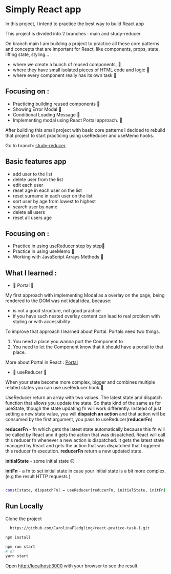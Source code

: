 # Simply React app

In  this project, I intend to practice the best way to build React app

This project is divided into 2 branches : main and study-reducer

On branch main I am building a project to practice all these core patterns and concepts that are important for React,
like components, props, state, lifting state, styling…

- where we create a bunch of reused components, 🚀
- where they have small isolated pieces of HTML code and logic 🚀
- where every component really has its own task 🚀

## Focusing on :

- Practicing building reused components 🚀
- Showing Error Modal 🚀
- Conditional Loading Message 🚀
- Implementing modal using React Portal approach. 🚀


After building this small project with basic core patterns I decided to rebuild that 
project to start practicing using useReducer and useMemo hooks.

Go to branch:  [study-reducer](https://github.com/CarolinaFledgling/react-pratice-task-1/tree/study-reducer)

## Basic features app

- add user to the list 
- delete user from the list 
- edit each user
- reset age in each user on the list
- reset surname in each user on the list
- sort user by age from lowest to highest
- search user by name 
- delete all users
- reset all users age 

## Focusing on :

- Practice in using useReducer step by step🚀
- Practice in using useMemo 🚀
- Working with JavaScript Arrays Methods 🚀



## What I learned :

- 🚩 Portal 🤔

My first approach with implementing Modal as a overlay on the page,
being rendered to the DOM was not ideal idea, because:

- is not a good structure, not good practice
- if you have such nested overlay content can lead to real problem with styling or with accessibility


To improve that approach I learned about Portal. 
Portals need two things.

1. You need a place you wanna port the Component to 
2. You need to let the Component know that it should have a portal to that place. 

More about Portal in React : [Portal](https://reactjs.org/docs/portals.html#gatsby-focus-wrapper)


- 🚩 useReducer 🤔

When your state become more complex, bigger and combines multiple related states you can use useReducer hook.😬

UseReducer return an array with two values. The latest state and dispatch function that allows you update the state.
So thats kind of the same as for useState, though the state updating fn will work differently.
Instead of just setting a new state value, you will **dispatch an action** and that action will be consumed by the first argument,
you pass to useReducer(**reducerFn**)

**reducerFn** - fn which gets the latest state automatically because this fn will be called by React and it gets the action that was dispatched.
React will call this reducer fn whenever a new action is dispatched. It gets the latest state managed by React and gets the action that was dispatched that triggered this reducer fn execution. **reducerFn** return a new updated state. 


**initialState** - some initial state 🙃

**initFn** - a fn to set initial state in case your initial state is a bit more complex. (e.g the result HTTP requests )


```bash

const[state, dispatchFn] = useReducer(reducerFn, initialState, initFn)


```

## Run Locally

Clone the project

```bash
  https://github.com/CarolinaFledgling/react-pratice-task-1.git
```

```bash
npm install

npm run start
# or
yarn start

```

Open [http://localhost:3000](http://localhost:3000) with your browser to see the result.
